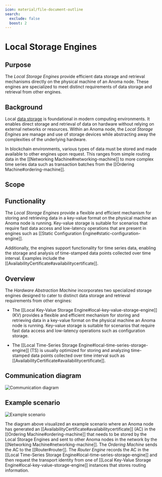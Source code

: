 ```yaml
---
icon: material/file-document-outline
search:
  exclude: false
  boost: 2
---
```


# Local Storage Engines

## Purpose

<!-- --8<-- [start:purpose] -->
The *Local Storage Engines* provide efficient data storage and retrieval mechanisms directly on the physical machine of an Anoma node.
These engines are specialized to meet distinct requirements of data storage and retrieval from other engines.

<!-- --8<-- [end:purpose] -->

## Background

Local [data storage](https://en.wikipedia.org/wiki/Data_storage) is foundational in modern computing environments.
It enables direct storage and retrieval of data on hardware without relying on external
networks or resources. Within an Anoma node, the *Local Storage Engines* are manage and use of storage devices
while abstracting away the complexities of the underlying hardware.

In blockchain environments, various types of data must be stored and made available to other engines upon request.
This ranges from simple routing data in the [[Networking Machine#networking-machine]] to more complex time series data
such as transaction batches from the [[Ordering Machine#ordering-machine]].

## Scope

## Functionality

The *Local Storage Engines* provide a flexible and efficient mechanism for storing and retrieving
data in a key-value format on the physical machine an Anoma node is running.
Key-value storage is suitable for scenarios that require fast data access and low-latency operations that are present in
engines such as [[Static Configuration Engine#static-configuration-engine]].

Additionally, the engines support functionality for time series data, enabling the storage and analysis of time-stamped data points
collected over time interval. Examples include the [[AvailabilityCertificate#availabilitycertificate]].

## Overview

The *Hardware Abstraction Machine* incorporates two specialized storage engines designed to cater to distinct data storage
and retrieval requirements from other engines:

- The [[Local Key-Value Storage Engine#local-key-value-storage-engine]] (KV) provides
a flexible and efficient mechanism for storing and retrieving data in a
key-value format on the physical machine an Anoma node is running. Key-value
storage is suitable for scenarios that require fast data access and low-latency
operations such as configuration storage.

- The [[Local Time-Series Storage Engine#local-time-series-storage-engine]] (TS) is
usually optimized for storing and analyzing time-stamped data points collected
over time interval such as [[AvailabilityCertificate#availabilitycertificate]].

## Communication diagram

![Communication diagram](communication-diagrams-storage.svg)

## Example scenario

![Example scenario](example_scenario_storage.svg)

The diagram above visualized an example scenario where an Anoma node has generated an [[AvailabilityCertificate#availabilitycertificate]] (AC)
in the [[Ordering Machine#ordering-machine]] that needs to be stored by the Local Storage Engines and sent to other Anoma nodes in the network by the [[Networking Machine#networking-machine]].
The *Ordering Machine* sends the AC to the [[Router#router]]. The *Router Engine* records the AC in the [[Local Time-Series Storage Engine#local-time-series-storage-engine]]
and then request the transport identity from one of [[Local Key-Value Storage Engine#local-key-value-storage-engine]] instances that stores routing information.

<!-- ## Further reading -->

